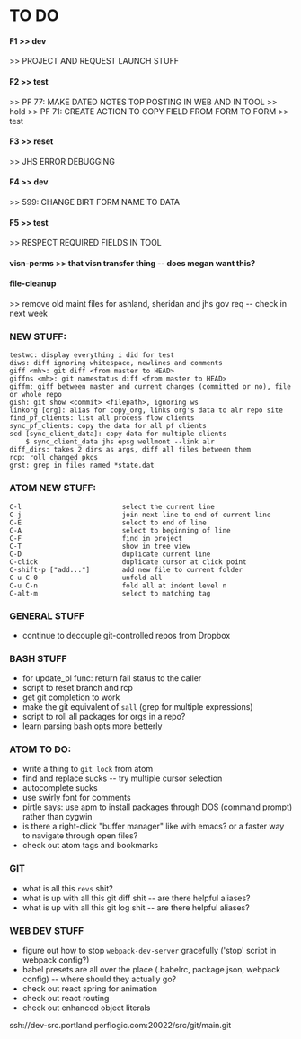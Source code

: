 
# TO DO

#### F1 >> dev
\>> PROJECT AND REQUEST LAUNCH STUFF

#### F2 >> test
\>> PF 77: MAKE DATED NOTES TOP POSTING IN WEB AND IN TOOL >> hold
\>> PF 71: CREATE ACTION TO COPY FIELD FROM FORM TO FORM >> test

#### F3 >> reset
\>> JHS ERROR DEBUGGING

#### F4 >> dev
\>> 599: CHANGE BIRT FORM NAME TO DATA

#### F5 >> test
\>> RESPECT REQUIRED FIELDS IN TOOL

#### visn-perms >> that visn transfer thing -- does megan want this?

#### file-cleanup
\>> remove old maint files for ashland, sheridan and jhs gov req -- check in next week



### NEW STUFF:
```
testwc: display everything i did for test
diws: diff ignoring whitespace, newlines and comments
giff <mh>: git diff <from master to HEAD>
giffns <mh>: git namestatus diff <from master to HEAD>
giffm: giff between master and current changes (committed or no), file or whole repo
gish: git show <commit> <filepath>, ignoring ws
linkorg [org]: alias for copy_org, links org's data to alr repo site
find_pf_clients: list all process flow clients
sync_pf_clients: copy the data for all pf clients
scd [sync_client_data]: copy data for multiple clients
    $ sync_client_data jhs epsg wellmont --link alr
diff_dirs: takes 2 dirs as args, diff all files between them
rcp: roll_changed_pkgs
grst: grep in files named *state.dat
```

### ATOM NEW STUFF:
```
C-l                         select the current line
C-j                         join next line to end of current line
C-E                         select to end of line
C-A                         select to beginning of line
C-F                         find in project
C-T                         show in tree view
C-D                         duplicate current line
C-click                     duplicate cursor at click point
C-shift-p ["add..."]        add new file to current folder
C-u C-0                     unfold all
C-u C-n                     fold all at indent level n
C-alt-m                     select to matching tag
```

### GENERAL STUFF
* continue to decouple git-controlled repos from Dropbox

### BASH STUFF
* for update_pl func: return fail status to the caller
* script to reset branch and rcp
* get git completion to work
* make the git equivalent of `sall` (grep for multiple expressions)
* script to roll all packages for orgs in a repo?
* learn parsing bash opts more betterly

### ATOM TO DO:
* write a thing to `git lock` from atom
* find and replace sucks -- try multiple cursor selection
* autocomplete sucks
* use swirly font for comments
* pirtle says: use apm to install packages through DOS (command prompt) rather than cygwin
* is there a right-click "buffer manager" like with emacs? or a faster way to navigate through open files?
* check out atom tags and bookmarks

### GIT
* what is all this `revs` shit?
* what is up with all this git diff shit -- are there helpful aliases?
* what is up with all this git log shit -- are there helpful aliases?

### WEB DEV STUFF
* figure out how to stop `webpack-dev-server` gracefully ('stop' script in webpack config?)
* babel presets are all over the place (.babelrc, package.json, webpack config) -- where should they actually go?
* check out react spring for animation
* check out react routing
* check out enhanced object literals


ssh://dev-src.portland.perflogic.com:20022/src/git/main.git
